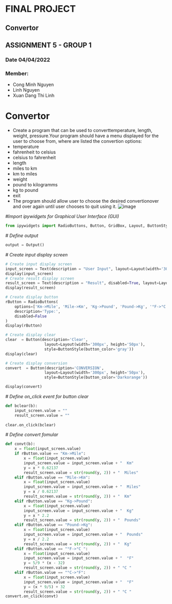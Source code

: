 # FINAL PROJECT
## Convertor
## ASSIGNMENT 5 - GROUP 1
### Date 04/04/2022
### Member:
- Cong Minh Nguyen
- Linh Nguyen
- Xuan Dang Thi Linh
# Convertor
- Create a program that can be used to converttemperature, length, weight, pressure.Your program should have a menu displayed for the user to choose from, where are listed the convertion options:
- temperature
- fahrenheit to celsius
- celsius to fahrenheit
- length
- miles to km
- km to miles
- weight
- pound to kilogramms
- kg to pound
- exit
- The program should allow user to choose the desired convertionover and over again until user chooses to quit using it.
![image](https://user-images.githubusercontent.com/102602490/161982358-335aeafe-4370-48cd-b791-7dafe8a72a39.png)

*#Import ipywidgets for Graphical User Interface (GUI)*
```python
from ipywidgets import RadioButtons, Button, GridBox, Layout, ButtonStyle, Text, Output
```
*# Define output*
```python
output = Output()
```

*# Create input display screen*
```python
# Create input display screen
input_screen = Text(description = "User Input", layout=Layout(width='300px', height='50px'))
display(input_screen)
# Create result display screen
result_screen = Text(description = "Result", disabled=True, layout=Layout(width='300px', height='50px'))
display(result_screen)

# Create display button
rButton = RadioButtons(
    options=['Km->Mile', 'Mile->Km', 'Kg->Pound', 'Pound->Kg', '°F->°C ', '°C->°F'],
    description='Type:',
    disabled=False
)
display(rButton)

# Create display clear
clear  = Button(description='Clear',
                 layout=Layout(width='300px', height='50px'),
                 style=ButtonStyle(button_color='gray'))
display(clear)

# Create display conversion
convert  = Button(description='CONVERSION',
                 layout=Layout(width='300px', height='50px'),
                 style=ButtonStyle(button_color='Darkorange'))

display(convert)
```
*# Define on_click event for button clear*
```python
def bclear(b):
    input_screen.value = ""
    result_screen.value = ""
           
clear.on_click(bclear)
```
*# Define convert fomular*
```python
def convt(b):
    x = float(input_screen.value)
    if rButton.value == "Km->Mile":
        x = float(input_screen.value)
        input_screen.value = input_screen.value + "  Km"
        y = x * 0.62137
        result_screen.value = str(round(y, 2)) + "  Miles"
    elif rButton.value == "Mile->Km":
        x = float(input_screen.value)
        input_screen.value = input_screen.value + "  Miles"
        y = x / 0.62137
        result_screen.value = str(round(y, 2)) + "  Km"
    elif rButton.value == "Kg->Pound":
        x = float(input_screen.value)
        input_screen.value = input_screen.value + "  Kg"
        y = x * 2.2
        result_screen.value = str(round(y, 2)) + "  Pounds"
    elif rButton.value == "Pound->Kg":
        x = float(input_screen.value)
        input_screen.value = input_screen.value + "  Pounds"
        y = x / 2.2
        result_screen.value = str(round(y, 2)) + "  Kg"
    elif rButton.value == "°F->°C ":
        x = float(input_screen.value)
        input_screen.value = input_screen.value + "  °F"
        y = 5/9 * (x - 32)
        result_screen.value = str(round(y, 2)) + " °C "
    elif rButton.value == "°C->°F":
        x = float(input_screen.value)
        input_screen.value = input_screen.value + "  °F"
        y = (x * 9/5) + 32
        result_screen.value = str(round(y, 2)) + " °C "
convert.on_click(convt)
```
